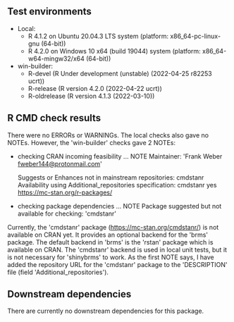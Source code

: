 ## Test environments

* Local:
    + R 4.1.2 on Ubuntu 20.04.3 LTS system (platform:
      x86_64-pc-linux-gnu (64-bit))
    + R 4.2.0 on Windows 10 x64 (build 19044) system (platform:
      x86_64-w64-mingw32/x64 (64-bit))
* win-builder:
    + R-devel (R Under development (unstable) (2022-04-25 r82253 ucrt))
    + R-release (R version 4.2.0 (2022-04-22 ucrt))
    + R-oldrelease (R version 4.1.3 (2022-03-10))

## R CMD check results

There were no ERRORs or WARNINGs. The local checks also gave no NOTEs. However,
the 'win-builder' checks gave 2 NOTEs:

*   checking CRAN incoming feasibility ... NOTE
    Maintainer: 'Frank Weber <fweber144@protonmail.com>'
    
    Suggests or Enhances not in mainstream repositories:
      cmdstanr
    Availability using Additional_repositories specification:
      cmdstanr   yes   https://mc-stan.org/r-packages/

*   checking package dependencies ... NOTE
    Package suggested but not available for checking: 'cmdstanr'

Currently, the 'cmdstanr' package (<https://mc-stan.org/cmdstanr/>) is not
available on CRAN yet. It provides an optional backend for the 'brms' package.
The default backend in 'brms' is the 'rstan' package which is available on CRAN.
The 'cmdstanr' backend is used in local unit tests, but it is not necessary for
'shinybrms' to work. As the first NOTE says, I have added the repository URL for
the 'cmdstanr' package to the 'DESCRIPTION' file (field
'Additional_repositories').

## Downstream dependencies

There are currently no downstream dependencies for this package.
